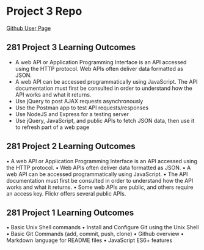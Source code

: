 # Project 3 Repo

[Github User Page](https://llhyatt98.github.io/)

## 281 Project 3 Learning Outcomes

- A web API or Application Programming Interface is an API accessed using the HTTP protocol. Web APIs often deliver data formatted as JSON.
- A web API can be accessed programmatically using JavaScript. The API documentation must first be consulted in order to understand how the API works and what it returns.
- Use jQuery to post AJAX requests asynchronously
- Use the Postman app to test API requests/responses
- Use NodeJS and Express for a testing server
- Use jQuery, JavaScript, and public APIs to fetch JSON data, then use it to refresh part of a web page

## 281 Project 2 Learning Outcomes

• A web API or Application Programming Interface is an API accessed using the HTTP protocol.
• Web APIs often deliver data formatted as JSON.
• A web API can be accessed programmatically using JavaScript.
• The API documentation must first be consulted in order to understand how the API works and what it returns.
• Some web APIs are public, and others require an access key. Flickr offers several public APIs.
 
## 281 Project 1 Learning Outcomes

• Basic Unix Shell commands
• Install and Configure Git using the Unix Shell
• Basic Git Commands (add, commit, push, clone)
• Github overview
• Markdown language for README files • JavaScript ES6+ features

